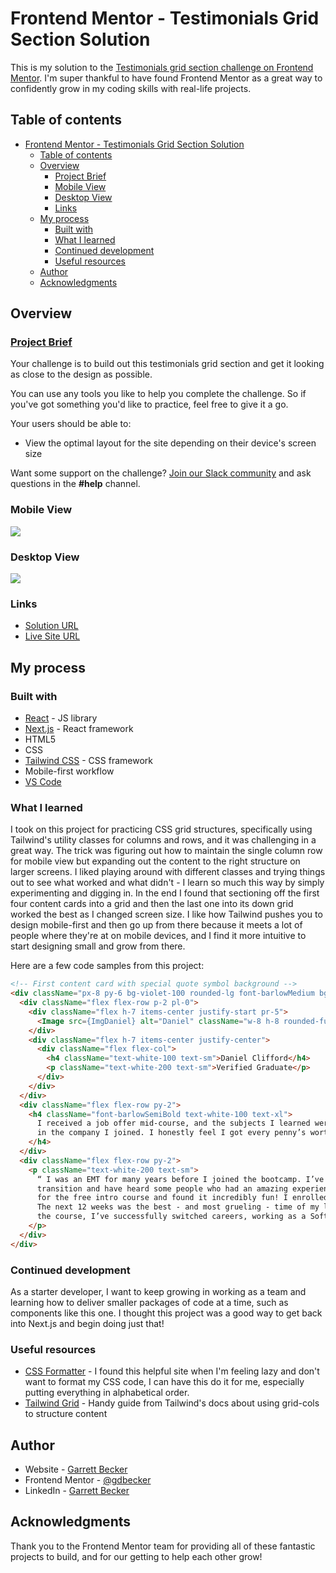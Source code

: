 # Frontend Mentor - Testimonials Grid Section Solution

This is my solution to the [Testimonials grid section challenge on Frontend Mentor](https://www.frontendmentor.io/challenges/testimonials-grid-section-Nnw6J7Un7). I'm super thankful to have found Frontend Mentor as a great way to confidently grow in my coding skills with real-life projects. 

## Table of contents

- [Frontend Mentor - Testimonials Grid Section Solution](#frontend-mentor---testimonials-grid-section-solution)
  - [Table of contents](#table-of-contents)
  - [Overview](#overview)
    - [Project Brief](#project-brief)
    - [Mobile View](#mobile-view)
    - [Desktop View](#desktop-view)
    - [Links](#links)
  - [My process](#my-process)
    - [Built with](#built-with)
    - [What I learned](#what-i-learned)
    - [Continued development](#continued-development)
    - [Useful resources](#useful-resources)
  - [Author](#author)
  - [Acknowledgments](#acknowledgments)

## Overview

### [Project Brief](./project%20brief/)

Your challenge is to build out this testimonials grid section and get it looking as close to the design as possible.

You can use any tools you like to help you complete the challenge. So if you've got something you'd like to practice, feel free to give it a go.

Your users should be able to:

- View the optimal layout for the site depending on their device's screen size

Want some support on the challenge? [Join our Slack community](https://www.frontendmentor.io/slack) and ask questions in the **#help** channel.

### Mobile View

![](./testimonials-grid-mobile.jpg)

### Desktop View

![](./testimonials-grid-desktop.jpg)


### Links

- [Solution URL](https://www.frontendmentor.io/solutions/testimonials-grid-with-next-tailwind-Jk2KbMWvmV)
- [Live Site URL](https://testimonials-grid-gdbecker.netlify.app)

## My process

### Built with

- [React](https://reactjs.org/) - JS library
- [Next.js](https://nextjs.org) - React framework
- HTML5
- CSS
- [Tailwind CSS](https://tailwindcss.com) - CSS framework
- Mobile-first workflow
- [VS Code](https://code.visualstudio.com)

### What I learned

I took on this project for practicing CSS grid structures, specifically using Tailwind's utility classes for columns and rows, and it was challenging in a great way. The trick was figuring out how to maintain the single column row for mobile view but expanding out the content to the right structure on larger screens. I liked playing around with different classes and trying things out to see what worked and what didn't - I learn so much this way by simply experimenting and digging in. In the end I found that sectioning off the first four content cards into a grid and then the last one into its down grid worked the best as I changed screen size. I like how Tailwind pushes you to design mobile-first and then go up from there because it meets a lot of people where they're at on mobile devices, and I find it more intuitive to start designing small and grow from there.

Here are a few code samples from this project:

```html
<!-- First content card with special quote symbol background -->
<div className="px-8 py-6 bg-violet-100 rounded-lg font-barlowMedium bg-[url('../../public/bg-pattern-quotation.svg')] bg-no-repeat bg-[right_2rem_top_0rem] md:bg-[right_6rem_top_0rem] md:col-span-2">
  <div className="flex flex-row p-2 pl-0">
    <div className="flex h-7 items-center justify-start pr-5">
      <Image src={ImgDaniel} alt="Daniel" className="w-8 h-8 rounded-full ring-2 ring-white-200" />
    </div>
    <div className="flex h-7 items-center justify-center">
      <div className="flex flex-col">
        <h4 className="text-white-100 text-sm">Daniel Clifford</h4>
        <p className="text-white-200 text-sm">Verified Graduate</p>
      </div>
    </div>
  </div>
  <div className="flex flex-row py-2">
    <h4 className="font-barlowSemiBold text-white-100 text-xl">
      I received a job offer mid-course, and the subjects I learned were current, if not more so, 
      in the company I joined. I honestly feel I got every penny’s worth.
    </h4>
  </div>
  <div className="flex flex-row py-2">
    <p className="text-white-200 text-sm">
      “ I was an EMT for many years before I joined the bootcamp. I’ve been looking to make a 
      transition and have heard some people who had an amazing experience here. I signed up 
      for the free intro course and found it incredibly fun! I enrolled shortly thereafter. 
      The next 12 weeks was the best - and most grueling - time of my life. Since completing 
      the course, I’ve successfully switched careers, working as a Software Engineer at a VR startup. ”
    </p>
  </div>
</div>
```

### Continued development

As a starter developer, I want to keep growing in working as a team and learning how to deliver smaller packages of code at a time, such as components like this one. I thought this project was a good way to get back into Next.js and begin doing just that!

### Useful resources

- [CSS Formatter](http://www.lonniebest.com/FormatCSS/) - I found this helpful site when I'm feeling lazy and don't want to format my CSS code, I can have this do it for me, especially putting everything in alphabetical order.
- [Tailwind Grid](https://tailwindcss.com/docs/grid-template-columns) - Handy guide from Tailwind's docs about using grid-cols to structure content

## Author

- Website - [Garrett Becker]()
- Frontend Mentor - [@gdbecker](https://www.frontendmentor.io/profile/gdbecker)
- LinkedIn - [Garrett Becker](https://www.linkedin.com/in/garrett-becker-923b4a106/)

## Acknowledgments

Thank you to the Frontend Mentor team for providing all of these fantastic projects to build, and for our getting to help each other grow!
